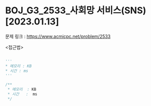 # BOJ_G3_2533_사회망 서비스(SNS) [2023.01.13]
문제 링크 : https://www.acmicpc.net/problem/2533

<접근법>
```
```


```python
'''
* 메모리 : KB
* 시간 : ms
'''
```


```java
/**
 * 메모리  : KB
 * 시간   :  ms
 */
```
